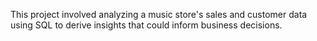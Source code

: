 This project involved analyzing a music store's sales and customer data using SQL to derive insights that could inform business decisions.
